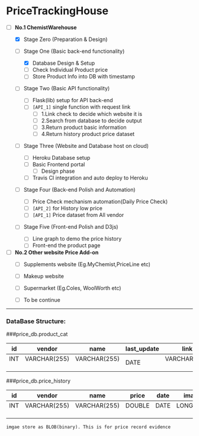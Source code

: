 #   PriceTrackingHouse

- [ ]   __No.1    ChemistWarehouse__
    - [x]   Stage Zero  (Preparation & Design)

    - [ ]   Stage One   (Basic back-end functionality)
    
        - [x] Database Design & Setup
        - [ ] Check Individual Product price
        - [ ] Store Product Info into DB with timestamp
    
    - [ ]   Stage Two   (Basic API functionality)
        - [ ] Flask(lib) setup for API back-end
        - [ ] `[API_1]` single function with request link
            - [ ] 1.Link check to decide which website it is
            - [ ] 2.Search from database to decide output
            - [ ] 3.Return product basic information
            - [ ] 4.Return history product price dataset
    - [ ]   Stage Three   (Website and Database host on cloud)
        - [ ] Heroku Database setup
        - [ ] Basic Frontend portal
            - [ ] Design phase
        - [ ] Travis CI integration and auto deploy to Heroku
        
    - [ ]   Stage Four (Back-end Polish and Automation)
    
        - [ ] Price Check mechanism automation(Daily Price Check)
        - [ ] `[API_2]` for History low price
        - [ ] `[API_1]` Price dataset from All vendor
        
    - [ ]   Stage Five  (Front-end Polish and D3js)
        - [ ] Line graph to demo the price history
        - [ ] Front-end the product page
- [ ]   __No.2    Other website Price Add-on__
    - [ ]   Supplements website (Eg.MyChemist,PriceLine etc)
    - [ ]   Makeup website
    - [ ]   Supermarket (Eg.Coles, WoolWorth etc)
    - [ ]   To be continue



***

### DataBase Structure:

###price_db.product_cat

| id   | vendor  | name  | last_update  | link  | link_number  |
| -------- | -------- | -------- | -------- | -------- | -------- |   
| INT  ­ ­ ­ ­  | VARCHAR(255)  ­ ­ ­ ­ ­  | VARCHAR(255)  ­ ­ ­ ­  | DATE  ­ ­ ­ ­ | VARCHAR(255)  ­ ­ ­ ­ | INT  ­ ­ ­ ­ | 

###price_db.price_history

| id   | vendor  | name  | price  | date  | image  | 
| -------- | -------- | -------- | -------- | -------- | -------- | 
| INT  ­ ­ ­ ­  | VARCHAR(255)  ­ ­ ­ ­ ­  | VARCHAR(255)  ­ ­ ­ ­  | DOUBLE  ­ ­ ­ ­  | DATE  ­ ­ ­ ­  | LONGBLOB  ­ ­ ­ ­  | 

`imgae store as BLOB(binary). This is for price record evidence`

